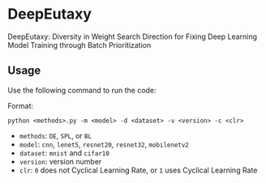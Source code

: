 # DeepEutaxy

DeepEutaxy: Diversity in Weight Search Direction for Fixing Deep Learning Model Training through Batch Prioritization

## Usage

Use the following command to run the code:

Format:
```
python <methods>.py -m <model> -d <dataset> -v <version> -c <clr>
```
* `methods`: `DE`, `SPL`, or `BL`
* `model`: `cnn`, `lenet5`, `resnet20`, `resnet32`, `mobilenetv2`
* `dataset`: `mnist` and `cifar10`
* `version`: version number
* `clr`: `0` does not Cyclical Learning Rate, or `1` uses Cyclical Learning Rate

